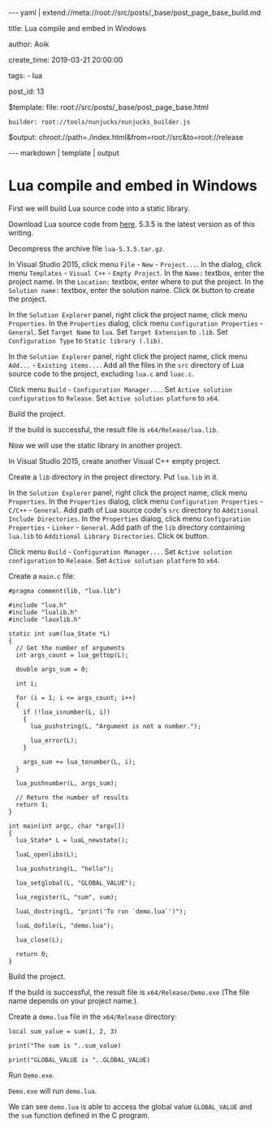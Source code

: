 --- yaml | extend://meta://root://src/posts/_base/post_page_base_build.md

title: Lua compile and embed in Windows

author: Aoik

create_time: 2019-03-21 20:00:00

tags:
    - lua

post_id: 13

$template:
    file: root://src/posts/_base/post_page_base.html

    builder: root://tools/nunjucks/nunjucks_builder.js

$output: chroot://path=./index.html&from=root://src&to=root://release

--- markdown | template | output
# Lua compile and embed in Windows
First we will build Lua source code into a static library.

Download Lua source code from [here](https://www.lua.org/download.html). 5.3.5 is the latest version as of this writing.

Decompress the archive file `lua-5.3.5.tar.gz`.

In Visual Studio 2015, click menu `File` - `New` - `Project...`. In the dialog, click menu `Templates` - `Visual C++` - `Empty Project`. In the `Name:` textbox, enter the project name. In the `Location:` textbox, enter where to put the project. In the `Solution name:` textbox, enter the solution name. Click `OK` button to create the project.

In the `Solution Explorer` panel, right click the project name, click menu `Properties`. In the `Properties` dialog, click menu `Configuration Properties` - `General`. Set `Target Name` to `lua`. Set `Target Extension` to `.lib`. Set `Configuration Type` to `Static library (.lib)`.

In the `Solution Explorer` panel, right click the project name, click menu `Add...` - `Existing items...`. Add all the files in the `src` directory of Lua source code to the project, excluding `lua.c` and `luac.c`.

Click menu `Build` - `Configuration Manager...`. Set `Active solution configuration` to `Release`. Set `Active solution platform` to `x64`.

Build the project.

If the build is successful, the result file is `x64/Release/lua.lib`.

Now we will use the static library in another project.

In Visual Studio 2015, create another Visual C++ empty project. 

Create a `lib` directory in the project directory. Put `lua.lib` in it.

In the `Solution Explorer` panel, right click the project name, click menu `Properties`. In the `Properties` dialog, click menu `Configuration Properties` - `C/C++` - `General`. Add path of Lua source code's `src` directory to `Additional Include Directories`. In the `Properties` dialog, click menu `Configuration Properties` - `Linker` - `General`. Add path of the `lib` directory containing `lua.lib` to `Additional Library Directories`. Click `OK` button.

Click menu `Build` - `Configuration Manager...`. Set `Active solution configuration` to `Release`. Set `Active solution platform` to `x64`.

Create a `main.c` file:
```
#pragma comment(lib, "lua.lib")

#include "lua.h"
#include "lualib.h"
#include "lauxlib.h"

static int sum(lua_State *L)
{
  // Get the number of arguments
  int args_count = lua_gettop(L);

  double args_sum = 0;

  int i;

  for (i = 1; i <= args_count; i++)
  {
    if (!lua_isnumber(L, i))
    {
      lua_pushstring(L, "Argument is not a number.");

      lua_error(L);
    }

    args_sum += lua_tonumber(L, i);
  }

  lua_pushnumber(L, args_sum);

  // Return the number of results
  return 1;
}

int main(int argc, char *argv[])
{
  lua_State* L = luaL_newstate();

  luaL_openlibs(L);

  lua_pushstring(L, "hello");

  lua_setglobal(L, "GLOBAL_VALUE");

  lua_register(L, "sum", sum);

  luaL_dostring(L, "print('To run `demo.lua`')");

  luaL_dofile(L, "demo.lua");

  lua_close(L);

  return 0;
}
```

Build the project.

If the build is successful, the result file is `x64/Release/Demo.exe` (The file name depends on your project name.).

Create a `demo.lua` file in the `x64/Release` directory:
```
local sum_value = sum(1, 2, 3)

print("The sum is "..sum_value)

print("GLOBAL_VALUE is "..GLOBAL_VALUE)
```

Run `Demo.exe`.

`Demo.exe` will run `demo.lua`.

We can see `demo.lua` is able to access the global value `GLOBAL_VALUE` and the `sum` function defined in the C program.
